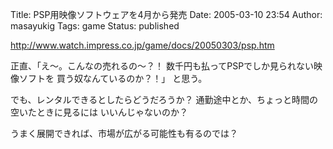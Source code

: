 Title: PSP用映像ソフトウェアを4月から発売
Date: 2005-03-10 23:54
Author: masayukig
Tags: game
Status: published

<http://www.watch.impress.co.jp/game/docs/20050303/psp.htm>

正直、「え〜。こんなの売れるの〜？！
数千円も払ってPSPでしか見られない映像ソフトを
買う奴なんているのか？！」
と思う。

でも、レンタルできるとしたらどうだろうか？
通勤途中とか、ちょっと時間の空いたときに見るには
いいんじゃないのか？

うまく展開できれば、市場が広がる可能性も有るのでは？
